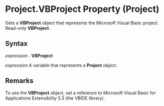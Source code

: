 
# Project.VBProject Property (Project)

Gets a  **VBProject** object that represents the Microsoft Visual Basic project. Read-only **VBProject** .


## Syntax

 _expression_ . **VBProject**

 _expression_ A variable that represents a **Project** object.


## Remarks

To use the  **VBProject** object, set a reference to Microsoft Visual Basic for Applications Extensibility 5.3 (the VBIDE library).

